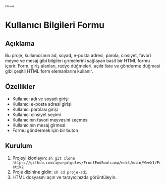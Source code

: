 <span style="font-size:0.5em;"> # Pratik2 <br>
# Kullanıcı Bilgileri Formu 
## Açıklama
Bu proje, kullanıcıların ad, soyad, e-posta adresi, parola, cinsiyet, favori meyve ve mesaj gibi bilgileri girmelerini sağlayan basit bir HTML formu içerir. Form, giriş alanları, radyo düğmeleri, açılır liste ve gönderme düğmesi gibi çeşitli HTML form elemanlarını kullanır.

## Özellikler 
- Kullanıcı adı ve soyadı girişi
- Kullanıcı e-posta adresi girişi
- Kullanıcı parolası girişi
- Kullanıcı cinsiyet seçimi
- Kullanıcının favori meyvesini seçmesi
- Kullanıcının mesaj girmesi
- Formu göndermek için bir buton
  
## Kurulum
1. Projeyi klonlayın: ```sh git clone https://github.com/aysegulgules/FrontEndBootcamp/edit/main/Week1/Pratik2 ```
 2. Proje dizinine gidin: ```sh cd proje-adi ```
3. HTML dosyasını açın ve tarayıcınızda görüntüleyin.


</span>
